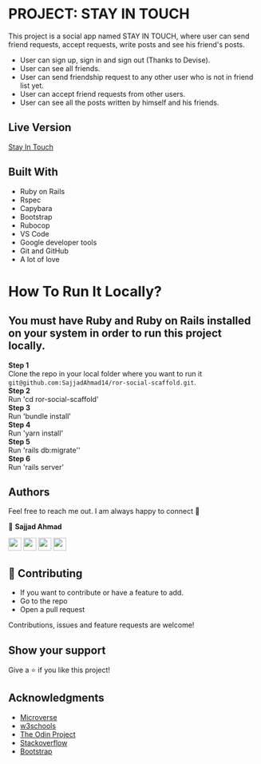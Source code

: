 # PROJECT: STAY IN TOUCH

This project is a social app named STAY IN TOUCH, where user can send friend requests, accept requests, write posts and see his friend's posts.

- User can sign up, sign in and sign out (Thanks to Devise).
- User can see all friends.
- User can send friendship request to any other user who is not in friend list yet.
- User can accept friend requests from other users.
- User can see all the posts written by himself and his friends.

## Live Version ##

<a href="https://nameless-inlet-39116.herokuapp.com/" target="_blank">Stay In Touch</a>

## Built With

- Ruby on Rails
- Rspec
- Capybara
- Bootstrap
- Rubocop
- VS Code
- Google developer tools
- Git and GitHub
- A lot of love

# How To Run It Locally?

## You must have Ruby and Ruby on Rails installed on your system in order to run this  project locally.

**Step 1**<br>
Clone the repo in your local folder where you want to run it<br>
`git@github.com:SajjadAhmad14/ror-social-scaffold.git`.<br>
**Step 2**<br>
Run 'cd ror-social-scaffold'<br>
**Step 3**<br>
Run 'bundle install'<br>
**Step 4**<br>
Run 'yarn install'<br>
**Step 5**<br>
Run 'rails db:migrate''<br>
**Step 6**<br>
Run 'rails server'


## Authors

Feel free to reach me out. I am always happy to connect :slightly_smiling_face:

👤 **Sajjad Ahmad**


[<code><img height="26" src="https://cdn.iconscout.com/icon/free/png-256/github-153-675523.png"></code>](https://github.com/SajjadAhmad14)
[<code><img height="26" src="https://upload.wikimedia.org/wikipedia/sco/thumb/9/9f/Twitter_bird_logo_2012.svg/1200px-Twitter_bird_logo_2012.svg.png"></code>](https://twitter.com/Sajjad_Ahmad14)
[<code><img height="26" src="https://upload.wikimedia.org/wikipedia/commons/thumb/c/c9/Linkedin.svg/1200px-Linkedin.svg.png"></code>](https://www.linkedin.com/in/sajjadahmad14)
[<code><img height="26" src="https://upload.wikimedia.org/wikipedia/commons/a/ab/Gmail_Icon.svg"></code>](jogimar14@gmail.com)



## 🤝 Contributing

- If you want to contribute or have a feature to add.
- Go to the repo
- Open a pull request

Contributions, issues and feature requests are welcome!

## Show your support

Give a ⭐️ if you like this project!

## Acknowledgments

- <a href="https://www.microverse.org/" target="_blank">Microverse</a>
- <a href="https://www.w3schools.com/" target="_blank">w3schools</a> 
- <a href="https://www.theodinproject.com/" target="_blank">The Odin Project</a>
- <a href="https://www.stackoverflow.com/" target="_blank">Stackoverflow</a>
- <a href="https://getbootstrap.com/" target="_blank">Bootstrap</a>
